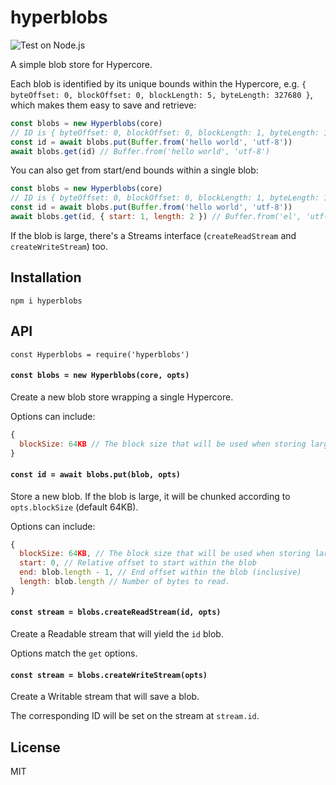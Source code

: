 # hyperblobs
![Test on Node.js](https://github.com/andrewosh/hyperblobs/workflows/Test%20on%20Node.js/badge.svg)

A simple blob store for Hypercore.

Each blob is identified by its unique bounds within the Hypercore, e.g. `{ byteOffset: 0, blockOffset: 0, blockLength: 5, byteLength: 327680 }`, which makes them easy to save and retrieve:
```js
const blobs = new Hyperblobs(core)
// ID is { byteOffset: 0, blockOffset: 0, blockLength: 1, byteLength: 11 }
const id = await blobs.put(Buffer.from('hello world', 'utf-8')) 
await blobs.get(id) // Buffer.from('hello world', 'utf-8')
```

You can also get from start/end bounds within a single blob:
```js
const blobs = new Hyperblobs(core)
// ID is { byteOffset: 0, blockOffset: 0, blockLength: 1, byteLength: 11 }
const id = await blobs.put(Buffer.from('hello world', 'utf-8')) 
await blobs.get(id, { start: 1, length: 2 }) // Buffer.from('el', 'utf-8')
```

If the blob is large, there's a Streams interface (`createReadStream` and `createWriteStream`) too.

## Installation
```
npm i hyperblobs
```

## API
`const Hyperblobs = require('hyperblobs')`

#### `const blobs = new Hyperblobs(core, opts)`
Create a new blob store wrapping a single Hypercore.

Options can include:
```js
{
  blockSize: 64KB // The block size that will be used when storing large blobs.
}
```

#### `const id = await blobs.put(blob, opts)`
Store a new blob. If the blob is large, it will be chunked according to `opts.blockSize` (default 64KB).

Options can include:
```js
{
  blockSize: 64KB, // The block size that will be used when storing large blobs.
  start: 0, // Relative offset to start within the blob
  end: blob.length - 1, // End offset within the blob (inclusive)
  length: blob.length // Number of bytes to read.
}
```

#### `const stream = blobs.createReadStream(id, opts)`
Create a Readable stream that will yield the `id` blob.

Options match the `get` options.

#### `const stream = blobs.createWriteStream(opts)`
Create a Writable stream that will save a blob.

The corresponding ID will be set on the stream at `stream.id`.

## License
MIT
